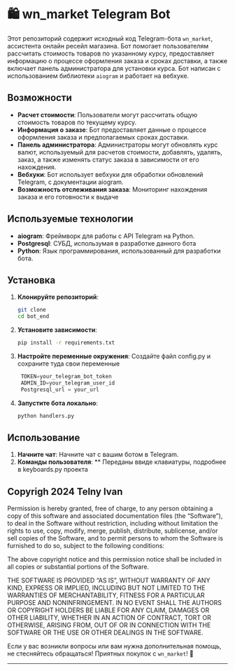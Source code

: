 # 🛍️ wn_market Telegram Bot

Этот репозиторий содержит исходный код Telegram-бота `wn_market`, ассистента онлайн ресейл магазина. Бот помогает пользователям рассчитать стоимость товаров по указанному курсу, предоставляет информацию о процессе оформления заказа и сроках доставки, а также включает панель администратора для установки курса. Бот написан с использованием библиотеки `aiogram` и работает на вебхуке.
## Возможности

- **Расчет стоимости**: Пользователи могут рассчитать общую стоимость товаров по текущему курсу.
- **Информация о заказе**: Бот предоставляет данные о процессе оформления заказа и предполагаемых сроках доставки.
- **Панель администратора**: Администраторы могут обновлять курс валют, используемый для расчетов стоимости, добавлять, удалять, заказ, а также изменять статус заказа в зависимости от его нахождения. 
- **Вебхуки**: Бот использует вебхуки для обработки обновлений Telegram, с документации aiogram.
- **Возможность отслеживания заказа**: Мониторинг нахождения заказа и его готовности к выдаче
## Используемые технологии

- **aiogram**: Фреймворк для работы с API Telegram на Python.
- **Postgresql**: СУБД, использумая в разработке данного бота 
- **Python**: Язык программирования, использованный для разработки бота.

## Установка

1. **Клонируйте репозиторий**:
    ```sh
    git clone 
    cd bot_end
    ```

2. **Установите зависимости**:
    ```sh
    pip install -r requirements.txt
    ```

3. **Настройте переменные окружения**:
    Создайте файл config.py и сохраните туда свои переменные 
   ```config.py
    TOKEN=your_telegram_bot_token
    ADMIN_ID=your_telegram_user_id
    Postgresql_url = your_url
   
    ```

4. **Запустите бота локально**:
    ```sh
    python handlers.py
    ```
## Использование

1. **Начните чат**: Начните чат с вашим ботом в Telegram.
2. **Команды пользователя**:
    ** Переданы ввиде клавиатуры, подробнее в keyboards.py проекта 


## Copyrigh 2024 Telny Ivan
Permission is hereby granted, free of charge, to any person obtaining a copy of this software and associated documentation files (the “Software”), to deal in the Software without restriction, including without limitation the rights to use, copy, modify, merge, publish, distribute, sublicense, and/or sell copies of the Software, and to permit persons to whom the Software is furnished to do so, subject to the following conditions:

The above copyright notice and this permission notice shall be included in all copies or substantial portions of the Software.

THE SOFTWARE IS PROVIDED “AS IS”, WITHOUT WARRANTY OF ANY KIND, EXPRESS OR IMPLIED, INCLUDING BUT NOT LIMITED TO THE WARRANTIES OF MERCHANTABILITY, FITNESS FOR A PARTICULAR PURPOSE AND NONINFRINGEMENT. IN NO EVENT SHALL THE AUTHORS OR COPYRIGHT HOLDERS BE LIABLE FOR ANY CLAIM, DAMAGES OR OTHER LIABILITY, WHETHER IN AN ACTION OF CONTRACT, TORT OR OTHERWISE, ARISING FROM, OUT OF OR IN CONNECTION WITH THE SOFTWARE OR THE USE OR OTHER DEALINGS IN THE SOFTWARE.


Если у вас возникли вопросы или вам нужна дополнительная помощь, не стесняйтесь обращаться! Приятных покупок с `wn_market`! 🛒

---
